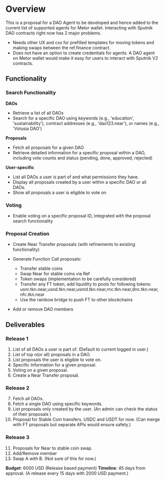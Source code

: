 # Overview 

This is a proposal for a DAO Agent to be developed and hence added to the current list of supported agents for Metor wallet. 
Interacting with Sputnik DAO contracts right now has 2 major problems. 
-  Needs other UX and css for prefilled templates for moving tokens and making swaps between the ref.finance contract. 
-  Does not have an option to create credentials for agents.
A DAO agent on Metor wallet would make it easy for users to interact with Sputnik V2 contracts. 

## Functionality 	

### Search Functionality 
**DAOs**
- Retrieve a list of all DAOs 
- Search for a specific DAO using keywords (e.g., 'education', 'sustainability'), contract addresses (e.g., 'dao123.near'), or names (e.g., 'Volusia DAO')

**Proposals**
- Fetch all proposals for a given DAO 
- Retrieve detailed information for a specific proposal within a DAO, including vote counts and status (pending, done, approved, rejected) 

**User-specific**
- List all DAOs a user is part of and what permissions they have.
- Display all proposals created by a user within a specific DAO or all DAOs.
- Show all proposals a user is eligible to vote on

### Voting 
- Enable voting on a specific proposal ID, integrated with the proposal search functionality

### Proposal Creation 
- Create Near Transfer proposals (with refinements to existing functionality) 
- Generate Function Call proposals: 
    - Transfer stable coins
    - Swap Near for stable coins via Ref
    - Token swaps (implementation to be carefully considered)
    - Transfer any FT token, add liquidity to pools for following tokens: usnr.tkn.near,usnd.tkn.near,usnrd.tkn.near,rnc.tkn.near,dnc.tkn.near,nfc.tkn.near
    - Use the rainbow bridge to push FT to other blockchains
 

- Add or remove DAO members 

## Deliverables 

### Release 1 
1. List of all DAOs a user is part of. (Default to current logged in user.) 
2. List of top n(or all) proposals in a DAO. 
3. List proposals the user is eligible to vote on. 
4. Specific Information for a given proposal. 
5. Voting on a given proposal. 
6. Create a Near Transfer proposal. 

### Release 2 
7. Fetch all DAOs. 
8. Fetch a single DAO using specific keywords. 
9. List proposals only created by the user. (An admin can check the status of their proposals )
10. Proposal for Stable Coin transfers. USDC and USDT for now. (Can merge with FT proposals but separate APIs would ensure safety.) 

### Release 3 
11. Proposals for Near to stable coin swap. 
12. Add/Remove member 
13. Swap A with B. (Not sure of this for now.)

**Budget**: 6000 USD (Release based payment)
**Timeline**: 45 days from approval. (A release every 15 days with  2000 USD payment.)
